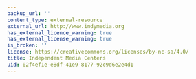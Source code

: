 ```yaml
---
backup_url: ''
content_type: external-resource
external_url: http://www.indymedia.org
has_external_licence_warning: true
has_external_license_warning: true
is_broken: ''
license: https://creativecommons.org/licenses/by-nc-sa/4.0/
title: Independent Media Centers
uid: 02f4ef1e-e8df-41e9-8177-92c9d6e2e4d1
---
```

